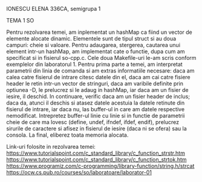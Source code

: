 IONESCU ELENA 336CA, semigrupa 1

TEMA 1 SO

Pentru rezolvarea temei, am inplementat un hashMap ca fiind un vector de elemente alocate dinamic.
Elementele sunt de tipul struct si au doua campuri: cheie si valoare. Pentru adaugarea, stergerea,
cautarea unui element intr-un hashMap, am implementat cate o functie, dupa cum am specificat si
in fisierul so-cpp.c. Cele doua Makefile-uri le-am scris conform exemplelor din laboratorul 1.
Pentru prima parte a temei, am interpretat parametrii din linia de comanda si am extras informatiile
necesare: daca am calea catre fisierul de intrare citesc datele din el, daca am cai catre fisiere header
le retin intr-un vector de stringuri, daca am varibile definite prin optiunea -D, le prelucrez si le
adaug in hashMap, iar daca am un fisier de iesire, il deschid. In continuare, verific daca am un 
fisier header de inclus; daca da, atunci il deschis si atasez datele acestuia la datele retinute
din fisierul de intrare, iar daca nu, las buffer-ul in care am datele respective nemodificat.
Intrepretez buffer-ul linie cu linie si in functie de parametrii cheie de care ma lovesc (define, 
undef, ifndef, ifdef, endif), prelucrez sirurile de caractere si afisez in fisierul de iesire (daca
ni se ofera) sau la consola. La final, eliberez toata memoria alocata.

Link-uri folosite in rezolvarea temei:
https://www.tutorialspoint.com/c_standard_library/c_function_strstr.htm
https://www.tutorialspoint.com/c_standard_library/c_function_strtok.htm
https://www.programiz.com/c-programming/library-function/string.h/strcat
https://ocw.cs.pub.ro/courses/so/laboratoare/laborator-01
